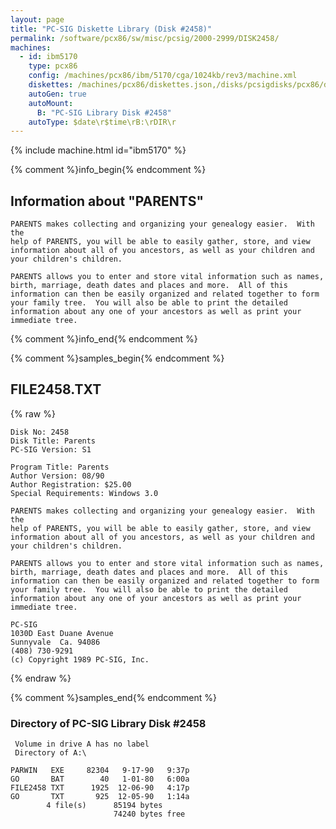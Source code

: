 ```yaml
---
layout: page
title: "PC-SIG Diskette Library (Disk #2458)"
permalink: /software/pcx86/sw/misc/pcsig/2000-2999/DISK2458/
machines:
  - id: ibm5170
    type: pcx86
    config: /machines/pcx86/ibm/5170/cga/1024kb/rev3/machine.xml
    diskettes: /machines/pcx86/diskettes.json,/disks/pcsigdisks/pcx86/diskettes.json
    autoGen: true
    autoMount:
      B: "PC-SIG Library Disk #2458"
    autoType: $date\r$time\rB:\rDIR\r
---
```


{% include machine.html id="ibm5170" %}

{% comment %}info_begin{% endcomment %}

## Information about "PARENTS"

    PARENTS makes collecting and organizing your genealogy easier.  With the
    help of PARENTS, you will be able to easily gather, store, and view
    information about all of you ancestors, as well as your children and
    your children's children.
    
    PARENTS allows you to enter and store vital information such as names,
    birth, marriage, death dates and places and more.  All of this
    information can then be easily organized and related together to form
    your family tree.  You will also be able to print the detailed
    information about any one of your ancestors as well as print your
    immediate tree.
{% comment %}info_end{% endcomment %}

{% comment %}samples_begin{% endcomment %}

## FILE2458.TXT

{% raw %}
```
Disk No: 2458                                                           
Disk Title: Parents                                                     
PC-SIG Version: S1                                                      
                                                                        
Program Title: Parents                                                  
Author Version: 08/90                                                   
Author Registration: $25.00                                             
Special Requirements: Windows 3.0                                       
                                                                        
PARENTS makes collecting and organizing your genealogy easier.  With the
help of PARENTS, you will be able to easily gather, store, and view     
information about all of you ancestors, as well as your children and    
your children's children.                                               
                                                                        
PARENTS allows you to enter and store vital information such as names,  
birth, marriage, death dates and places and more.  All of this          
information can then be easily organized and related together to form   
your family tree.  You will also be able to print the detailed          
information about any one of your ancestors as well as print your       
immediate tree.                                                         
                                                                        
PC-SIG                                                                  
1030D East Duane Avenue                                                 
Sunnyvale  Ca. 94086                                                    
(408) 730-9291                                                          
(c) Copyright 1989 PC-SIG, Inc.                                         
```
{% endraw %}

{% comment %}samples_end{% endcomment %}

### Directory of PC-SIG Library Disk #2458

     Volume in drive A has no label
     Directory of A:\

    PARWIN   EXE     82304   9-17-90   9:37p
    GO       BAT        40   1-01-80   6:00a
    FILE2458 TXT      1925  12-06-90   4:17p
    GO       TXT       925  12-05-90   1:14a
            4 file(s)      85194 bytes
                           74240 bytes free
